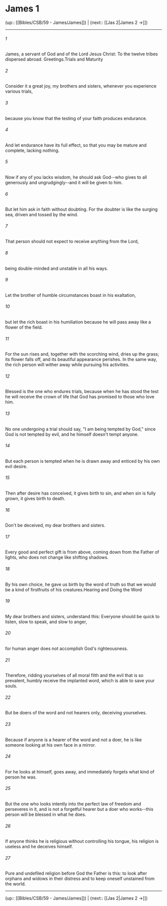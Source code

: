 # James 1

(up:: [[Bibles/CSB/59 - James/James]]) | (next:: [[Jas 2|James 2 →]])

***


###### 1 
James, a servant of God and of the Lord Jesus Christ: To the twelve tribes dispersed abroad. Greetings.Trials and Maturity 

###### 2 
Consider it a great joy, my brothers and sisters, whenever you experience various trials, 

###### 3 
because you know that the testing of your faith produces endurance. 

###### 4 
And let endurance have its full effect, so that you may be mature and complete, lacking nothing. 

###### 5 
Now if any of you lacks wisdom, he should ask God--who gives to all generously and ungrudgingly--and it will be given to him. 

###### 6 
But let him ask in faith without doubting. For the doubter is like the surging sea, driven and tossed by the wind. 

###### 7 
That person should not expect to receive anything from the Lord, 

###### 8 
being double-minded and unstable in all his ways. 

###### 9 
Let the brother of humble circumstances boast in his exaltation, 

###### 10 
but let the rich boast in his humiliation because he will pass away like a flower of the field. 

###### 11 
For the sun rises and, together with the scorching wind, dries up the grass; its flower falls off, and its beautiful appearance perishes. In the same way, the rich person will wither away while pursuing his activities. 

###### 12 
Blessed is the one who endures trials, because when he has stood the test he will receive the crown of life that God has promised to those who love him. 

###### 13 
No one undergoing a trial should say, "I am being tempted by God," since God is not tempted by evil, and he himself doesn't tempt anyone. 

###### 14 
But each person is tempted when he is drawn away and enticed by his own evil desire. 

###### 15 
Then after desire has conceived, it gives birth to sin, and when sin is fully grown, it gives birth to death. 

###### 16 
Don't be deceived, my dear brothers and sisters. 

###### 17 
Every good and perfect gift is from above, coming down from the Father of lights, who does not change like shifting shadows. 

###### 18 
By his own choice, he gave us birth by the word of truth so that we would be a kind of firstfruits of his creatures.Hearing and Doing the Word 

###### 19 
My dear brothers and sisters, understand this: Everyone should be quick to listen, slow to speak, and slow to anger, 

###### 20 
for human anger does not accomplish God's righteousness. 

###### 21 
Therefore, ridding yourselves of all moral filth and the evil that is so prevalent, humbly receive the implanted word, which is able to save your souls. 

###### 22 
But be doers of the word and not hearers only, deceiving yourselves. 

###### 23 
Because if anyone is a hearer of the word and not a doer, he is like someone looking at his own face in a mirror. 

###### 24 
For he looks at himself, goes away, and immediately forgets what kind of person he was. 

###### 25 
But the one who looks intently into the perfect law of freedom and perseveres in it, and is not a forgetful hearer but a doer who works--this person will be blessed in what he does. 

###### 26 
If anyone thinks he is religious without controlling his tongue, his religion is useless and he deceives himself. 

###### 27 
Pure and undefiled religion before God the Father is this: to look after orphans and widows in their distress and to keep oneself unstained from the world.

***

(up:: [[Bibles/CSB/59 - James/James]]) | (next:: [[Jas 2|James 2 →]])
